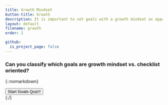 ```yaml
---
title: Growth Mindset
button-title: Growth
description: It is important to set goals with a growth mindset as opposed to just checking the boxes and climbing the ladder
layout: default
filename: growth
order: 2

github:
  is_project_page: false
--- 
```

### Can you classify which goals are **growth mindset** vs. **checklist** oriented?

{::nomarkdown}
<!DOCTYPE html>
<html lang="en">
<head>
    <meta charset="UTF-8">
    <title>Quiz</title>
    <link rel="stylesheet" href="goals_quiz_style.css">
</head>
<body>
    <div id="container">
        <div id="start"><button class="start-btn" onClick= "beginQuiz()">Start Goals Quiz!!</button></div>
        <div id="quiz" style="display: none">
            <div id="question"></div>
            <div id="qImg"></div>
            <div id="choices">
                <div class="choice" id="A" onclick="checkAnswer('A')"></div>
                <div class="choice" id="B" onclick="checkAnswer('B')"></div>
            </div>
            <div id="timer">
                <div id="counter"></div>
                <div id="btimeGauge"></div>
                <div id="timeGauge"></div>
            </div>
            <div id="progress"></div>
        </div>
        <div id="scoreContainer" style="display: none"></div>
    </div>
    <script src="goals_quiz.js"></script>
</body>
</html>
{:/}

